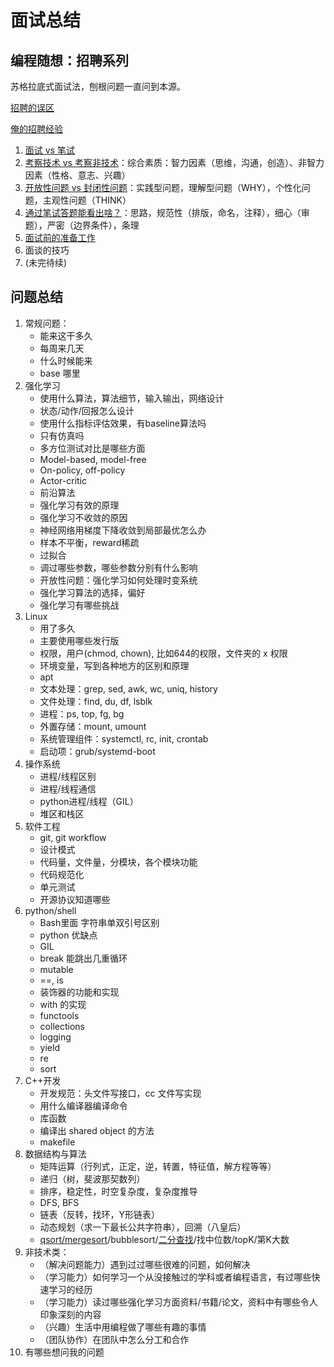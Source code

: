 # 面试总结

## 编程随想：招聘系列

苏格拉底式面试法，刨根问题一直问到本源。

[招聘的误区](https://program-think.blogspot.com/2009/04/defect-of-hire.html)

[俺的招聘经验](https://program-think.blogspot.com/2011/03/hiring-experience-0.html#index)

1. [面试 vs 笔试](https://program-think.blogspot.com/2011/03/hiring-experience-1.html)
2. [考察技术 vs 考察非技术](https://program-think.blogspot.com/2011/03/hiring-experience-2.html)：综合素质：智力因素（思维，沟通，创造）、非智力因素（性格、意志、兴趣）
3. [开放性问题 vs 封闭性问题](https://program-think.blogspot.com/2011/05/hiring-experience-3.html)：实践型问题，理解型问题（WHY），个性化问题，主观性问题（THINK）
4. [通过笔试答题能看出啥？](https://program-think.blogspot.com/2011/11/hiring-experience-4.html)：思路，规范性（排版，命名，注释），细心（审题），严密（边界条件），条理
5. [面试前的准备工作](https://program-think.blogspot.com/2012/12/hiring-experience-5.html)
6. 面谈的技巧
7. (未完待续)

## 问题总结

1. 常规问题：
   - 能来这干多久
   - 每周来几天
   - 什么时候能来
   - base 哪里
2. 强化学习
   - 使用什么算法，算法细节，输入输出，网络设计
   - 状态/动作/回报怎么设计
   - 使用什么指标评估效果，有baseline算法吗
   - 只有仿真吗
   - 多方位测试对比是哪些方面
   - Model-based, model-free
   - On-policy, off-policy
   - Actor-critic
   - 前沿算法
   - 强化学习有效的原理
   - 强化学习不收敛的原因
   - 神经网络用梯度下降收敛到局部最优怎么办
   - 样本不平衡，reward稀疏
   - 过拟合
   - 调过哪些参数，哪些参数分别有什么影响
   - 开放性问题：强化学习如何处理时变系统
   - 强化学习算法的选择，偏好
   - 强化学习有哪些挑战
3. Linux
   - 用了多久
   - 主要使用哪些发行版
   - 权限，用户(chmod, chown), 比如644的权限，文件夹的 x 权限
   - 环境变量，写到各种地方的区别和原理
   - apt
   - 文本处理：grep, sed, awk, wc, uniq, history
   - 文件处理：find, du, df, lsblk
   - 进程：ps, top, fg, bg
   - 外置存储：mount, umount
   - 系统管理组件：systemctl, rc, init, crontab
   - 启动项：grub/systemd-boot
4. 操作系统
   - 进程/线程区别
   - 进程/线程通信
   - python进程/线程（GIL）
   - 堆区和栈区
5. 软件工程
   - git, git workflow
   - 设计模式
   - 代码量，文件量，分模块，各个模块功能
   - 代码规范化
   - 单元测试
   - 开源协议知道哪些
6. python/shell
   - Bash里面 字符串单双引号区别
   - python 优缺点
   - GIL
   - break 能跳出几重循环
   - mutable
   - ==, is
   - 装饰器的功能和实现
   - with 的实现
   - functools
   - collections
   - logging
   - yield
   - re
   - sort
7. C++开发
   - 开发规范：头文件写接口，cc 文件写实现
   - 用什么编译器编译命令
   - 库函数
   - 编译出 shared object 的方法
   - makefile
8. 数据结构与算法
   - 矩阵运算（行列式，正定，逆，转置，特征值，解方程等等）
   - 递归（树，斐波那契数列）
   - 排序，稳定性，时空复杂度，复杂度推导
   - DFS, BFS
   - 链表（反转，找环，Y形链表）
   - 动态规划（求一下最长公共字符串），回溯（八皇后）
   - [qsort/mergesort](../1-Computer_Science/sort.py.md)/bubblesort/[二分查找](https://github.com/python/cpython/blob/master/Lib/bisect.py)/找中位数/topK/第K大数
9. 非技术类：
   - （解决问题能力）遇到过过哪些很难的问题，如何解决
   - （学习能力）如何学习一个从没接触过的学科或者编程语言，有过哪些快速学习的经历
   - （学习能力）读过哪些强化学习方面资料/书籍/论文，资料中有哪些令人印象深刻的内容
   - （兴趣）生活中用编程做了哪些有趣的事情
   - （团队协作）在团队中怎么分工和合作
10. 有哪些想问我的问题

